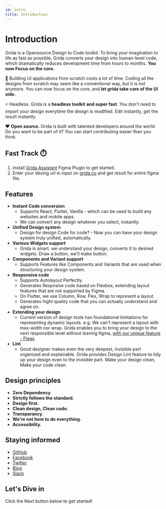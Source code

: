 ```yaml
---
id: intro
title: Introduction
---
```


# Introduction

Grida is a Opensource Design to Code toolkit. To bring your imagination to life as fast as possible, Grida converts your design into human-level code, which dramatically reduces development time from hours to months. **You now Focus on the core.**

💸 Building UI applications from scratch costs a lot of time. Coding all the designs from scratch may seem like a conventional way, but it is not anymore. You can now focus on the core, and **let grida take care of the UI side.**

⚡️ Headless. Grida is a **headless toolkit and super fast**. You don't need to import your design everytime the design is modified. Edit instantly, get the result instantly.

❤️ **Open source.** Grida is built with talented developers around the world. Do you want to be part of it? You can start contributing easier than you think.

## Fast Track ⏱️

1. Install [Grida Assistant](https://grida.co/assistant) Figma Plugin to get started.
2. Enter your desing url in input on [grida.co](https://grida.co) and get result for entire figma file.

## Features

- **Instant Code conversion**
  - Supports React, Flutter, Vanilla - which can be used to build any websites and mobile apps.
  - We can convert any design whatever you select, instantly.
- **Unified Design system**
  - Design for design Code for code? - Now you can have your design system truly unified, automatically.
- **Various Widgets support**
  - Grida is smart. we understand your design, converts it to desired widgets. Draw a button, we'll make button.
- **Components and Variant support**
  - Supports Features like Components and Variants that are used when structuring your design system.
- **Responsive code**
  - Supports Autolayout Perfectly.
  - Generates Respnsive code based on Flexbox, extending layout features that are not supported by Figma.
  - On Flutter, we use Column, Row, Flex, Wrap to represent a layout.
  - Generates hight quality code that you can actually understand and agree on.
- **Extending your design**
  - Current version of design tools has foundational limitations for representing dynamic layouts. e.g. We can't represent a layout with max-width nor wrap. Grida enables you to bring your design to the next responsible level without leaving figma, [with our unique feature - Flags][flags-docs].
- **Lint**
  - Good designer makes even the very deepest, invisible part organized and explainable. Grida provides Design Lint feature to tidy up your design even to the invisible part. Make your design clean, Make your code clean.

## Design principles

- **Zero Dependency**
  <!-- TODO: , but available on prod -->
- **Strictly follows the standard.**
  <!-- TODO: , but available on prod -->
- **Design first.**
  <!-- TODO: , but available on prod -->
- **Clean design, Clean code.**
  <!-- TODO: , but available on prod -->
- **Transparancy.**
  <!-- TODO: , but available on prod -->
- **We're not here to do everything.**
  <!-- TODO: , but available on prod -->
- **Accessibility.**
  <!-- TODO: , but available on prod -->

## Staying informed

- [GitHub][grida-github]
- [Facebook][grida-facebook]
- [Twitter][grida-twitter]
- [Blog][grida-blog]
- [Slack][grida-join-slack]

## Let's Dive in

Click the Next button below to get started!

<!-- --------------- -->

[grida-website-signup]: https://accounts.grida.co/signup
[grida-youtube]: https://www.youtube.com/channel/UCgJO5apXl_pXRfTxNrkbEBw
[grida-github]: https://github.com/gridaco
[grida-join-slack]: https://grida.co/join-slack
[grida-blog]: https://blog.grida.co
[grida-reddit]: https://www.reddit.com/r/gridaco/
[grida-twitter]: https://twitter.com/grida_co
[grida-facebook]: https://www.facebook.com/grida.co
[grida-instagram]: https://www.instagram.com/grida.co
[contributor-covenant]: https://www.contributor-covenant.org/
[grida-codeofconduct]: https://github.com/gridaco/grida.co/blob/main/CODE_OF_CONDUCT.md
[flags-docs]: https://grida.co/docs/flags/
